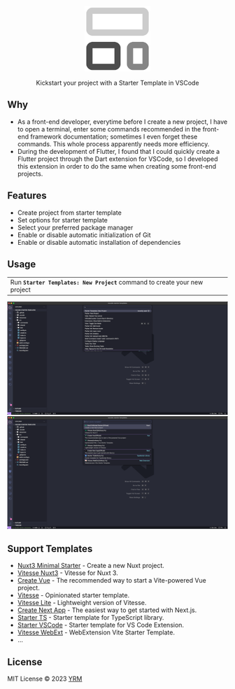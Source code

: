 <br>
<p align="center">
<img src="resources/icon.png" alt="logo" width="150"/>
</p>

<p align="center">
Kickstart your project with a Starter Template in VSCode
</p>

## Why

- As a front-end developer, everytime before I create a new project, I have to open a terminal, enter some commands recommended in the front-end framework documentation; sometimes I even forget these commands. This whole process apparently needs more efficiency.
- During the development of Flutter, I found that I could quickly create a Flutter project through the Dart extension for VSCode, so I developed this extension in order to do the same when creating some front-end projects.

## Features

- Create project from starter template
- Set options for starter template
- Select your preferred package manager
- Enable or disable automatic initialization of Git
- Enable or disable automatic installation of dependencies


## Usage

<p>
<table><tr><td>Run <b><code>Starter Templates: New Project</code></b> command to create your new project</tr></td></table>
</p>

<p align="center">
<img width="1192" alt="Preview 1" src="./resources/preview1.png">
<img width="1192" alt="Preview 2" src="./resources/preview2.png">
</p>


## Support Templates

- [Nuxt3 Minimal Starter](https://github.com/nuxt/starter/tree/v3) - Create a new Nuxt project.
- [Vitesse Nuxt3](https://github.com/antfu/vitesse-nuxt3) - Vitesse for Nuxt 3.
- [Create Vue](https://github.com/vuejs/create-vue) - The recommended way to start a Vite-powered Vue project.
- [Vitesse](https://github.com/antfu/vitesse) - Opinionated starter template.
- [Vitesse Lite](https://github.com/antfu/vitesse-lite) - Lightweight version of Vitesse.
- [Create Next App](https://github.com/vercel/next.js/tree/canary/packages/create-next-app) - The easiest way to get started with Next.js.
- [Starter TS](https://github.com/antfu/starter-ts) - Starter template for TypeScript library.
- [Starter VSCode](https://github.com/antfu/starter-vscode) - Starter template for VS Code Extension.
- [Vitesse WebExt](https://github.com/antfu/vitesse-webext) - WebExtension Vite Starter Template.
- ...

## License

MIT License © 2023 [YRM](https://github.com/yrming)
